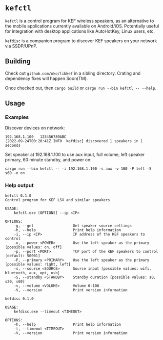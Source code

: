 # `kefctl`

`kefctl` is a control program for KEF wireless speakers, as an alternative to the mobile applications currently available on Android/iOS. Potentially useful for integration with desktop applications like AutoHotKey, Linux users, etc.

`kefdisc` is a companion program to discover KEF speakers on your network via SSDP/UPnP.

## Building

Check out `github.com/oko/libkef` in a sibling directory. Crating and dependency fixes will happen Soon(TM).

Once checked out, then `cargo build` or `cargo run --bin kefctl -- --help`.

## Usage

### Examples

Discover devices on network:

```
192.168.1.100   123456789ABC
[2022-09-24T00:20:41Z INFO  kefdisc] discovered 1 speakers in 1 seconds
```

Set speaker at 192.168.1.100 to use aux input, full volume, left speaker primary, 60 minute standby, and power on:

```
cargo run --bin kefctl -- -i 192.168.1.100 -s aux -v 100 -P left -S s60 -o on
```

### Help output

```
kefctl 0.1.0
Control program for KEF LSX and similar speakers

USAGE:
    kefctl.exe [OPTIONS] --ip <IP>

OPTIONS:
    -g, --get                  Get speaker source settings
    -h, --help                 Print help information
    -i, --ip <IP>              IP address of the KEF speakers to control
    -o, --power <POWER>        Use the left speaker as the primary [possible values: on, off]
    -p, --port <PORT>          TCP port of the KEF speakers to control [default: 50001]
    -P, --primary <PRIMARY>    Use the left speaker as the primary [possible values: right, left]
    -s, --source <SOURCE>      Source input [possible values: wifi, bluetooth, aux, opt, usb]
    -S, --standby <STANDBY>    Standby duration [possible values: s0, s20, s60]
    -v, --volume <VOLUME>      Volume 0-100
    -V, --version              Print version information
```

```
kefdisc 0.1.0

USAGE:
    kefdisc.exe --timeout <TIMEOUT>

OPTIONS:
    -h, --help                 Print help information
    -t, --timeout <TIMEOUT>
    -V, --version              Print version information
```